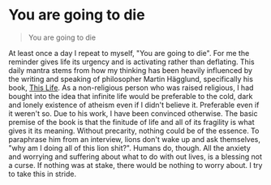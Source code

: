 # You are going to die

> You are going to die

At least once a day I repeat to myself, "You are going to die". For me the reminder gives life its urgency and is activating rather than deflating. This daily mantra stems from how my thinking has been heavily influenced by the writing and speaking of philosopher Martin Hägglund, specifically his book, [This Life](https://en.wikipedia.org/wiki/This_Life:_Secular_Faith_and_Spiritual_Freedom). As a non-religious person who was raised religious, I had bought into the idea that infinite life would be preferable to the cold, dark and lonely existence of atheism even if I didn't believe it. Preferable even if it weren't so. Due to his work, I have been convinced otherwise. The basic premise of the book is that the finitude of life and all of its fragility is what gives it its meaning. Without precarity, nothing could be of the essence. To paraphrase him from an interview, lions don't wake up and ask themselves, "why am I doing all of this lion shit?". Humans do, though. All the anxiety and worrying and suffering about what to do with out lives, is a blessing not a curse. If nothing was at stake, there would be nothing to worry about. I try to take this in stride.
